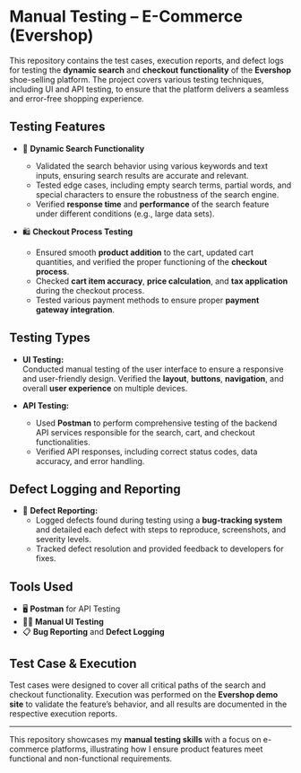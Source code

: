 # Manual Testing – E-Commerce (Evershop)

This repository contains the test cases, execution reports, and defect logs for testing the **dynamic search** and **checkout functionality** of the **Evershop** shoe-selling platform. The project covers various testing techniques, including UI and API testing, to ensure that the platform delivers a seamless and error-free shopping experience.

## Testing Features
- 🛒 **Dynamic Search Functionality**  
  - Validated the search behavior using various keywords and text inputs, ensuring search results are accurate and relevant.  
  - Tested edge cases, including empty search terms, partial words, and special characters to ensure the robustness of the search engine.  
  - Verified **response time** and **performance** of the search feature under different conditions (e.g., large data sets).  

- 🛍️ **Checkout Process Testing**  
  - Ensured smooth **product addition** to the cart, updated cart quantities, and verified the proper functioning of the **checkout process**.  
  - Checked **cart item accuracy**, **price calculation**, and **tax application** during the checkout process.  
  - Tested various payment methods to ensure proper **payment gateway integration**.

## Testing Types
- **UI Testing:**  
  Conducted manual testing of the user interface to ensure a responsive and user-friendly design. Verified the **layout**, **buttons**, **navigation**, and overall **user experience** on multiple devices.

- **API Testing:**  
  - Used **Postman** to perform comprehensive testing of the backend API services responsible for the search, cart, and checkout functionalities.  
  - Verified API responses, including correct status codes, data accuracy, and error handling.

## Defect Logging and Reporting  
- 🐞 **Defect Reporting:**  
  - Logged defects found during testing using a **bug-tracking system** and detailed each defect with steps to reproduce, screenshots, and severity levels.  
  - Tracked defect resolution and provided feedback to developers for fixes.  

## Tools Used  
- 🖥️ **Postman** for API Testing  
- 🧑‍💻 **Manual UI Testing**  
- 📋 **Bug Reporting** and **Defect Logging**

## Test Case & Execution
Test cases were designed to cover all critical paths of the search and checkout functionality. Execution was performed on the **Evershop demo site** to validate the feature’s behavior, and all results are documented in the respective execution reports.

---

This repository showcases my **manual testing skills** with a focus on e-commerce platforms, illustrating how I ensure product features meet functional and non-functional requirements.




